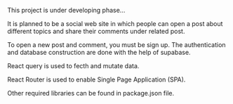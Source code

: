 This project is under developing phase...

It is planned to be a social web site in which people can open a post about different topics and share their comments under related post. 

To open a new post and comment, you must be sign up. The authentication and database construction are done with the help of supabase.

React query is used to fecth and mutate data. 

React Router is used to enable Single Page Application (SPA). 

Other required libraries can be found in package.json file.
